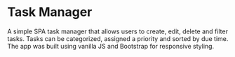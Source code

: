 # Task Manager
A simple SPA task manager that allows users to create, edit, delete and filter tasks.
Tasks can be categorized, assigned a priority and sorted by due time.
The app was built using vanilla JS and Bootstrap for responsive styling.
